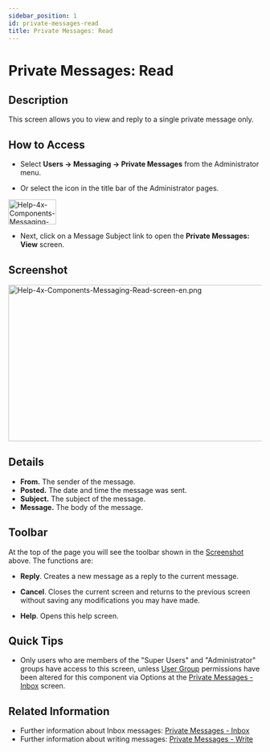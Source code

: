 ```yaml
---
sidebar_position: 1
id: private-messages-read
title: Private Messages: Read
---
```

# Private Messages: Read
## Description

This screen allows you to view and reply to a single private message
only.

## How to Access

- Select **Users **→** Messaging **→** Private Messages** from the
  Administrator menu.

<!-- -->

- Or select the icon in the title bar of the Administrator pages.

<img
src="https://docs.joomla.org/images/b/bf/Help-4x-Components-Messaging-Read-mymessages-subscreen-en.png"
decoding="async" data-file-width="95" data-file-height="50" width="95"
height="50"
alt="Help-4x-Components-Messaging-Read-mymessages-subscreen-en.png" />

- Next, click on a Message Subject link to open the **Private Messages:
  View** screen.

## Screenshot

<img
src="https://docs.joomla.org/images/9/99/Help-4x-Components-Messaging-Read-screen-en.png"
decoding="async" data-file-width="800" data-file-height="311"
width="800" height="311"
alt="Help-4x-Components-Messaging-Read-screen-en.png" />

## Details

- **From.** The sender of the message.
- **Posted.** The date and time the message was sent.
- **Subject.** The subject of the message.
- **Message.** The body of the message.

## Toolbar

At the top of the page you will see the toolbar shown in the
[Screenshot](#Screenshot) above. The functions are:

- **Reply**. Creates a new message as a reply to the current message.

<!-- -->

- **Cancel**. Closes the current screen and returns to the previous
  screen without saving any modifications you may have made.

<!-- -->

- **Help**. Opens this help screen.

## Quick Tips

- Only users who are members of the "Super Users" and "Administrator"
  groups have access to this screen, unless
  <a href="https://docs.joomla.org/Help4.x:Users_Groups/en"
  class="mw-redirect" title="Help4.x:Users Groups/en">User Group</a>
  permissions have been altered for this component via Options at the
  [Private Messages -
  Inbox](https://docs.joomla.org/Help4.x:Private_Messages/en "Help4.x:Private Messages/en")
  screen.

## Related Information

- Further information about Inbox messages: [Private Messages -
  Inbox](https://docs.joomla.org/Help4.x:Private_Messages/en "Help4.x:Private Messages/en")
- Further information about writing messages: [Private Messages -
  Write](https://docs.joomla.org/Help4.x:Private_Messages:_Write/en "Help4.x:Private Messages: Write/en")
